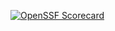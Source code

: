 [![OpenSSF Scorecard](https://api.securityscorecards.dev/projects/github.com/tannerlang/COP3003FinalProject/badge)](https://api.securityscorecards.dev/projects/github.com/tannerlang/COP3003FinalProject)
